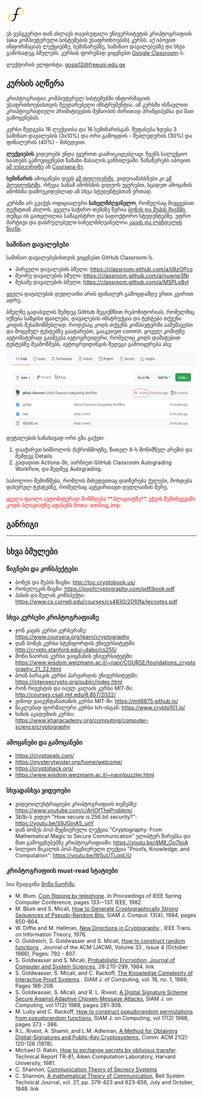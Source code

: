 <img src="freeuni-logo.png" alt="freeuni logo" width="50"/>

ეს ვებგვერდი თან ახლავს თავისუფალი უნივერსიტეტის კრიპტოგრაფიის
(aka კომპიუტერული სისტემების უსაფრთხოების) კურსს.
აქ იპოვით ინფორმაციას ლექციებზე, სემინარებზე, საშინაო დავალებებზე
და სხვა გამოსადეგ ბმულებს.
კურსის ფორუმად ვიყენებთ 
[Google Classroom](https://classroom.google.com/c/NTM4NjQ4MTYyNjI3)-ს.

ლექტორის ელფოსტა: [gosip12@freeuni.edu.ge](mailto:gosip12@freeuni.edu.ge)

## კურსის აღწერა

კრიპტოგრაფია კომპიუტერულ სისტემებში ინფორმაციის უსაფრთხოებისთვის შეუდარებელი ინსტრუმენტია. 
ამ კურსში ისწავლით კრიპტოგრაფიული პრიმიტივების მუშაობის ძირითად პრინციპებსა და მათ გამოყენებას.

კურსი შედგება 16 ლექციისა და 16 სემინარისგან.
შეფასება ხდება 3 საშინაო დავალების (3x10%) და ორი გამოცდის - 
შუალედურის (30%) და ფინალურის (40%) - მიხედვით.

**ლექციების** ვიდეოებს უნდა უყუროთ _დამოიკიდებლად_.
ჩვენს სალექციო საათებს გამოვიყენებთ ნანახი მასალის განხილვაში.
ჩანაწერებს იპოვით [ამ ვებგვერდზე](https://crypto.stanford.edu/~dabo/courses/OnlineCrypto/) ან 
[Coursera-ზე](https://www.coursera.org/learn/crypto).

**სემინარის** ამოცანები დევს [ამ ფოლდერში](https://drive.google.com/drive/folders/1RKYtNTA7EICkWdBVIcEVjUYeGgw288PN?usp=sharing),
ვიდეოამახსნები კი
[ამ პლეილისტში](https://www.youtube.com/playlist?list=PLsJx0uONbaNY42xlbxDiOtjofes1QWOgz).
_რჩევა:_ სანამ ამოხსნის ვიდეოს უყურებთ, სცადეთ ამოცანის ამოხსნა დამოუკიდებლად ან სხვა სტუდენტებთან ერთად.

კურსში არ გვაქვს ოფიციალური **სახელმძღვანელო**,
რომელსაც მივყვებით ტექსტთან ახლოს.
ყველა საჭირო თემაზე წერია [ბონეს და შუპის შიგნში](http://toc.cryptobook.us/),
თუმცა ის გათვლილია სამაგისტრო და სადოქტორო სტუდენტებზე.
უფრო მარტივი და დასრულებული სახელმძღვანელოა 
[კაცის და ლინდელის წიგნი](http://www.cs.umd.edu/~jkatz/imc.html).

### საშინაო დავალებები

საშინაო დავალებებისთვის ვიყენებთ GitHub Classroom-ს.

- პირველი დავალების ბმული: <https://classroom.github.com/a/jj9zOPco>
- მეორე დავალების ბმული: <https://classroom.github.com/a/nuwne3Ni>
- მესამე დავალების ბმული: <https://classroom.github.com/a/MSPLo8vI>

ყველა დავალების დედლაინი არის ფინალურ გამოცდამდე ერთი კვირით ადრე. 

ბმულზე გადასვლის შემდეგ GitHub შეგიქმნით რეპოზიტორიას, რომელშიც იქნება საწყისი ფაილები, 
დავალების ინსტრუქცია და ტესტები თქვენი კოდის შესამოწმებლად. 
როდესაც კოდს თქვენს კომპიუტერში აამუშავებთ და მოცემულ ტესტებზე გაატარებთ, 
გააკეთეთ commit. ყოველ კომიტზე ავტომატურად გაიშვება ავტოგრეიდერი, 
რომელიც კოდს დამატებით ტესტებზე შეამოწმებს. ავტოგრეიდინგის შედეგი გამოიყურება ასე:

<img src="github-screenshot.png" alt="github screenshot" height="200"/>

დეტალების სანახავად ორი გზა გაქვთ:

1. დააჭირეთ სიმბოლოს (სქრონშოტზე, წითელ X-ს მონიშნულ არეში) და შემდეგ Details.
2. გადადით Actions-ში, აირჩიეთ GitHub Classroom Autograding Workflow, და შედმეგ Autograding.

საბოლოო შემოწმება, რომლის მიხედვითაც დაიწერება ქულები, მოხდება დახურულ ტესტებზე, რომელსაც ავტვირთავთ დედლაინის მერე.

<span style="color:red">
  ყველა ფაილი ავტომატურად მოწმდება **პლაგიატზე**. 
  ეჭვის შემთხვევაში კოდს პლაგიატზე აფასებს შოთა :smiling_imp:
</span>

## განრიგი

<!-- განრიგი სავარაუდოა და შეიძლება შეიცვალოს მომავალში.

| თარიღი   | თემები               | ვიდეოები            | ამოცანები            |
|----------|----------------------|----------------------|----------------------|
|          |                      |                      |                      |
|          |                      |                      |                      |
|          |                      |                      |                      |
|          |                      |                      |                      |
|          |                      |                      |                      |
|          |                      |                      |                      |
|          |                      |                      |                      |
|          |                      |                      |                      |
|          |                      |                      |                      |
|          |                      |                      |                      |
|          |                      |                      |                      |
|          |                      |                      |                      |
|          |                      |                      |                      |
|          |                      |                      |                      |
|          |                      |                      |                      |
|          |                      |                      |                      |
 -->
--------

## სხვა ბმულები

### წიგნები და კონსპექტები

- ბონეს და შუპის წიგნი: <http://toc.cryptobook.us/>
- როსულეკის წიგნი: <https://joyofcryptography.com/pdf/book.pdf>
- პასის და შელას კონსპექტი: <https://www.cs.cornell.edu/courses/cs4830/2010fa/lecnotes.pdf> 

### სხვა კურსები კრიპტოგრაფიაზე

- ჯონ კაცის კურსი კურსერაზე: <https://www.coursera.org/learn/cryptography>
- დან ბონეს კურსი სტენფორდის უნივერსიტეტში: <http://crypto.stanford.edu/~dabo/cs255/>
- მონი ნაორის კურსი ვაიცმანის უნივერსიტეტში: <https://www.wisdom.weizmann.ac.il/~naor/COURSE/foundations_cryptography_21_22.html>
- ბოაზ ბარაკის კურსი ჰარვარდის უნივერსიტეტში: <https://intensecrypto.org/public/index.html>
- რონ რივესტის და იაელ კალაის კურსი MIT-ში: <http://courses.csail.mit.edu/6.857/2022/>
- ვინოდ ვაიკუნტანათანის კურსი MIT-ში: <https://mit6875.github.io/>
- ნაკლებად ფორმალური კურსი lvh-ისგან: <https://www.crypto101.io/>
- ხანის აკადემიის კურსი: <https://www.khanacademy.org/computing/computer-science/cryptography>

### ამოცანები და გამოცანები

- <https://cryptopals.com/>
- <https://mysterytwister.org/home/welcome/>
- <https://cryptohack.org/>
- <https://www.wisdom.weizmann.ac.il/~naor/puzzler.html>

### სხვადასხვა ვიდეოები

- ვიდეოილუსტრაციები კრიპტოგრაფიის თემებზე: <https://www.youtube.com/c/ArtOfTheProblem/>
- 3b1b-ს ვიდეო "How secure is 256 bit security?": <https://youtu.be/S9JGmA5_unY>
- დან ბონეს პოპ-მეცნიერული ლექცია "Cryptography: From Mathematical Magic to Secure Communication" ელიპტურ წირებსა და მათ გამოყენებებზე კრიპტოგრაფიაში: <https://youtu.be/4M8_Oo7lpiA>
- სილვიო მიკალის პოპ-მეცნიერული ლექცია "Proofs, Knowledge, and Computation": <https://youtu.be/WSuUTLqqLIU>

### კრიპტოგრაფიის must-read სტატიები

სია შეადგინა [მონი ნაორმა](https://www.wisdom.weizmann.ac.il/~naor/COURSE/foundations_cryptography_21_22.html).

- M. Blum. [Coin flipping by telephone](http://users.cms.caltech.edu/~vidick/teaching/101_crypto/Blum81_CoinFlipping.pdf). In Proceedings of IEEE Spring Computer Conference, pages 133--137. IEEE, 1982.
- M. Blum and S. Micali, [How to Generate Cryptographically Strong Sequences of Pseudo-Random Bits](https://people.csail.mit.edu/silvio/Selected%20Scientific%20Papers/Pseudo%20Randomness/How_To_Generate_Cryptographically_Strong_Sequences_Of_Pseudo-Random_Bits.pdf), SIAM J. Comput. 13(4), 1984, pages 850-864.
- W. Diffie and M. Hellman, [New Directions in Cryptography](https://ee.stanford.edu/~hellman/publications/24.pdf) , IEEE Trans. on Information Theory, 1976.
- O. Goldreich, S. Goldwasser and S. Micali, [How to construct random functions](https://people.csail.mit.edu/silvio/Selected%20Scientific%20Papers/Pseudo%20Randomness/How%20To%20Construct%20Random%20Functions.pdf) , Journal of the ACM (JACM), Volume 33 , Issue 4 (October 1986), Pages: 792 - 807.
- S. Goldwasser and S. Micali, [Probabilistic Encryption, Journal of Computer and System Sciences](https://inst.eecs.berkeley.edu/~cs276/fa20/notes/probabilistic_encryption.pdf), 28:270-299, 1984. link
- S. Goldwasser, S. Micali, and C. Rackoff, [The Knowledge Complexity of Interactive Proof Systems](https://people.csail.mit.edu/silvio/Selected%20Scientific%20Papers/Proof%20Systems/The_Knowledge_Complexity_Of_Interactive_Proof_Systems.pdf) . SIAM J. of Computing, vol. 18, no. 1, 1989, Pages 186-208.
- S. Goldwasser, S. Micali, and R. L. Rivest, [A Digital Signature Scheme Secure Against Adaptive Chosen-Message Attacks](https://people.csail.mit.edu/rivest/GoldwasserMicaliRivest-ADigitalSignatureSchemeSecureAgainstAdaptiveChosenMessageAttacks.pdf), SIAM J. on Computing, vol 17(2) 1988, pages 281-308.
- M. Luby and C. Rackoff, [How to construct pseudorandom permutations from pseudorandom functions](https://inst.eecs.berkeley.edu/~cs276/fa20/notes/Luby_Rackoff_paper.pdf), SIAM J. on Computing, vol 17(2) 1988, pages 373 - 386.
- R.L. Rivest, A. Shamir, and L.M. Adleman, [A Method for Obtaining Digital-Signatures and Public-Key Cryptosystems](https://people.csail.mit.edu/rivest/Rsapaper.pdf), Comm. ACM 21(2): 120-126 (1978).
- Michael O. Rabin, [How to exchange secrets by oblivious transfer](https://eprint.iacr.org/2005/187.pdf). Technical Report TR-81, Aiken Computation Laboratory, Harvard University, 1981.
- C. Shannon, [Communication Theory of Secrecy Systems](https://pages.cs.wisc.edu/~rist/642-spring-2014/shannon-secrecy.pdf)
- C. Shannon, [A mathematical Theory of Communication](https://people.math.harvard.edu/~ctm/home/text/others/shannon/entropy/entropy.pdf), Bell System Technical Journal, vol. 27, pp. 379-423 and 623-656, July and October, 1948. link
